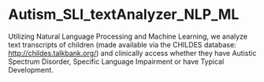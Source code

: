 # Autism_SLI_textAnalyzer_NLP_ML
Utilizing Natural Language Processing and Machine Learning, we analyze text transcripts of children (made available via the CHILDES database: http://childes.talkbank.org/) and clinically access whether they have Autistic Spectrum Disorder, Specific Language Impairment or have Typical Development. 
